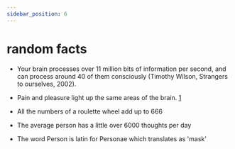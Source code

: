 ```yaml
---
sidebar_position: 6
---
```


# random facts

* Your brain processes over 11 million bits of information per second, and
can process around 40 of them consciously (Timothy Wilson, Strangers to ourselves, 2002).

* Pain and pleasure light up the same areas of the brain. [1](https://www.google.com/search?q=pain+and+pleasure+light+up+the+same+circuits+brain&rlz=1C5CHFA_enGB931GB931&ei=l0zLYuW4KIHDgQb2n474Dw&ved=0ahUKEwil4NTLqe_4AhWBYcAKHfaPA_8Q4dUDCA4&uact=5&oq=pain+and+pleasure+light+up+the+same+circuits+brain&gs_lcp=Cgdnd3Mtd2l6EAMyBQghEKABMgUIIRCgATIFCCEQoAE6BwgAEEcQsAM6CggAEOQCELADGAE6BwghEAoQoAFKBAhBGABKBAhGGAFQzRxYyiFg9yJoBHABeACAAYcBiAG_BJIBAzUuMZgBAKABAcgBDcABAdoBBggBEAEYCQ&sclient=gws-wiz)

* All the numbers of a roulette wheel add up to 666

* The average person has a little over 6000 thoughts per day

* The word Person is latin for Personae which translates as 'mask'



